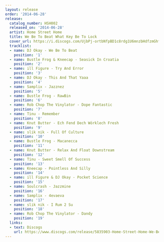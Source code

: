 ```yaml
---
layout: release
order: '2014-06-28'
release:
  catalog_number: HSH002
  released_on: '2014-06-28'
  artist: Home Street Home
  title: We Be To Beat What Key Be To Lock
  cover_url: https://i.discogs.com/UjbPj-ortbNfpBD1c8rdg1U6mnzbHdfzmGhfKoqw87Y/rs:fit/g:sm/q:90/h:531/w:531/czM6Ly9kaXNjb2dz/LWRhdGFiYXNlLWlt/YWdlcy9SLTU4MzU5/MDMtMTQwNDA0NDE2/OS00ODk4LmpwZWc.jpeg
  tracklist:
  - name: DJ Okay - We Be To Beat
    position: '1'
  - name: Bustle Frog & Kneecap - Seasick In Croatia
    position: '2'
  - name: ill Figure - Try And Error
    position: '3'
  - name: DJ Okay - This And That Yaaa
    position: '4'
  - name: Samplix - Jazznez
    position: '5'
  - name: Bustle Frog - RawBin
    position: '6'
  - name: Rob Chop The Vinylator - Dope Fantastic
    position: '7'
  - name: Tinu - Remember
    position: '8'
  - name: Knut Butter - Ech Fend Dech Wörklech Fresh
    position: '9'
  - name: slik nik - Full Of Culture
    position: '10'
  - name: Bustle Frog - Macanecca
    position: '11'
  - name: Knut Butter - Relax And Float Downstream
    position: '12'
  - name: Tinu - Sweet Smell Of Success
    position: '13'
  - name: Kneecap - Pointless And Silly
    position: '14'
  - name: ill Figure & DJ Okay - Pocket Science
    position: '15'
  - name: Soulcrash - Jazzmine
    position: '16'
  - name: Samplix - 4evaeva
    position: '17'
  - name: slik nik - I Rum 2 Su
    position: '18'
  - name: Rob Chop The Vinylator - Dandy
    position: '19'
  links:
  - text: Discogs
    url: https://www.discogs.com/release/5835903-Home-Street-Home-We-Be-To-Beat-What-Key-Be-To-Lock
---
```

